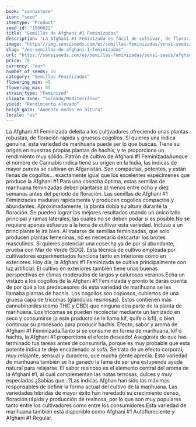 ```yaml
---
book: "cannastore"
icon: "seed"
itemtype: "Product"
seed_id: "1560022"
title: "Semillas de Afghani #1 Feminizadas"
description: "La Afghani #1 Feminizada es fácil de cultivar, de floración rápida, y perfecta para la producción de hachís. ¡Semillas indica para todos!"
image: "https://img.sensiseeds.com/es/semillas-feminizadas/sensi-seeds/afghani-1-feminizada-image.png"
slug: "/es-semillas-de-afghani-1-feminizadas"
url: "https://sensiseeds.com/es/semillas-feminizadas/sensi-seeds/afghani-1-feminizada?a_aid=cannastore"
price: 70
currency: "eur"
number_of_seeds: 10
category: "Semillas Feminizadas"
flowering_min: 45
flowering_max: 55
strain_type: "Feminized"
climate_zone: "Soleado/Mediterráneo"
yield: "Rendimiento elevado"
heigh_gain: "Aumento medio en altura"
locale: "es"
---
```

La Afghani #1 Feminizada deleita a los cultivadores ofreciendo unas plantas robustas, de floración rápida y gruesos cogollos. Si quieres una indica genuina, esta variedad de marihuana puede ser lo que buscas. Tiene su origen en nuestras propias plantas de hachís, y te proporciona un rendimiento muy sólido. Patrón de cultivo de Afghani #1 FeminizadaAunque el nombre de Cannabis indica tiene su origen en la India, las indicas de mayor pureza se cultivan en Afganistán. Son compactas, potentes, y están llenas de cogollos… exactamente igual que los excelentes especímenes que produce la Afghani #1.Para una cosecha óptima, estas semillas de marihuana feminizadas deben plantarse al menos entre ocho y diez semanas antes del periodo de floración. Las semillas de Afghani #1 Feminizadas maduran rápidamente y producen cogollos compactos y abundantes. Aproximadamente, la planta dobla su altura durante la floración. Se pueden lograr los mejores resultados usando un único tallo principal y ramas laterales, las cuales no se deben podar si es posible.No se requiere apenas esfuerzo a la hora de cultivar esta variedad. Incluso a un principiante le irá bien. Al tratarse de semillas feminizadas, que solo producen plantas femeninas, no es necesario descartar los brotes masculinos. Si quieres potenciar una cosecha ya de por sí abundante, prueba con Mar de Verde (SOG). Esta técnica de cultivo empleada por cultivadores experimentados funciona tanto en interiores como en exteriores. Hoy día, la Afghani #1 Feminizada se cultiva principalmente con luz artificial. El cultivo en exteriores también tiene unas buenas perspectivas en climas moderados de largos y calurosos veranos.Echa un vistazo a los cogollos de la Afghani #1 Feminizada y pronto te darás cuenta de por qué a los predecesores de esta variedad de marihuana se les llamaba plantas de hachís. Los cogollos son copiosos, cubiertos de una gruesa capa de tricomas (glándulas resinosas). Estos contienen más cannabinoides (como THC y CBD) que ninguna otra parte de la planta de marihuana. Los tricomas se pueden recolectar mediante un tamizado en seco y consumirse (a este producto se le llama kif, quife o kifi), o bien continuar su procesado para producir hachís. Efecto, sabor y aroma de Afghani #1 Feminizada¡Tanto si se consume en forma de marihuana, kif o hachís, la Afghani #1 proporciona el efecto deseado! Asegúrate de que has terminado tus tareas antes de consumirla, porque es muy probable que esta potente indica te deje encadenado al sofá. Se trata de un efecto corporal, muy relajante, sensual y duradero, que mucha gente aprecia. Esta variedad de marihuana también se ha ganado la fama de ser una estupenda ayuda natural para relajarse. El sabor resinoso es el elemento central del aroma de la Afghani #1, al cual complementan las notas terrosas, dulces y muy especiadas.¿Sabías que…?Las indicas Afghan han sido las máximas responsables de definir la forma actual del cultivo de la marihuana. Las variedades híbridas de mayor éxito han heredado su crecimiento denso, floración rápida y producción de resinosa, por lo que son muy populares tanto entre los cultivadores como entre los consumidores.Esta variedad de marihuana también está disponible como Afghani #1 Autofloreciente y Afghani #1 Regular.
